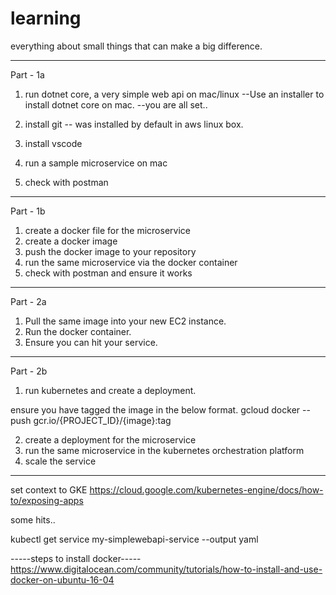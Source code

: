 # learning
everything about small things that can make a big difference.

--------------------------------------------------------------------------------------
Part - 1a
1. run dotnet core, a very simple web api on mac/linux
      --Use an installer to install dotnet core on mac.
      --you are all set..

2. install git -- was installed by default in aws linux box.
3. install vscode
4. run a sample microservice on mac
5. check with postman
---------------
Part - 1b
1. create a docker file for the microservice
2. create a docker image 
3. push the docker image to your repository
4. run the same microservice via the docker container
5. check with postman and ensure it works
----------------

Part - 2a
1. Pull the same image into your new EC2 instance.
2. Run the docker container.
3. Ensure you can hit your service.

----------------
Part - 2b
1. run kubernetes and create a deployment.

ensure you have tagged the image in the below format.
gcloud docker -- push gcr.io/{PROJECT_ID}/{image}:tag

2. create a deployment for the microservice
3. run the same microservice in the kubernetes orchestration platform
4. scale the service
---------------

set context to GKE
https://cloud.google.com/kubernetes-engine/docs/how-to/exposing-apps

some hits..

kubectl get service my-simplewebapi-service --output yaml

-----steps to install docker-----
https://www.digitalocean.com/community/tutorials/how-to-install-and-use-docker-on-ubuntu-16-04

